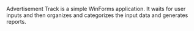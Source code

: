 Advertisement Track is a simple WinForms application. It waits for user inputs and then organizes and categorizes the input data and generates reports.  